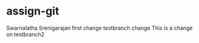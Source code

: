 # assign-git
Swarnalatha Srenigarajan
first change
testbranch change
This is a change on testbranch2
